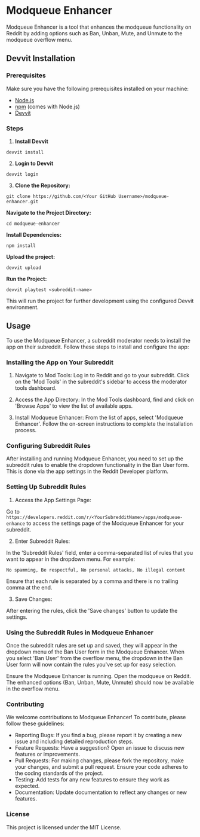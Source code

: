 # Modqueue Enhancer

Modqueue Enhancer is a tool that enhances the modqueue functionality on Reddit by adding options such as Ban, Unban, Mute, and Unmute to the modqueue overflow menu.

## Devvit Installation

### Prerequisites

Make sure you have the following prerequisites installed on your machine:

- [Node.js](https://nodejs.org/)
- [npm](https://www.npmjs.com/) (comes with Node.js)
- [Devvit](https://github.com/reddit/devvit)

### Steps

1. **Install Devvit**

`devvit install`

2. **Login to Devvit**

`devvit login`

3. **Clone the Repository:**

`git clone https://github.com/<Your GitHub Username>/modqueue-enhancer.git`

**Navigate to the Project Directory:**

`cd modqueue-enhancer`

**Install Dependencies:**

`npm install`

**Upload the project:**

`devvit upload`

**Run the Project:**

`devvit playtest <subreddit-name>`

This will run the project for further development using the configured Devvit environment.

## Usage

To use the Modqueue Enhancer, a subreddit moderator needs to install the app on their subreddit. Follow these steps to install and configure the app:

### Installing the App on Your Subreddit

1. Navigate to Mod Tools:
Log in to Reddit and go to your subreddit. Click on the 'Mod Tools' in the subreddit's sidebar to access the moderator tools dashboard.

2. Access the App Directory:
In the Mod Tools dashboard, find and click on 'Browse Apps' to view the list of available apps.

3. Install Modqueue Enhancer:
From the list of apps, select 'Modqueue Enhancer'. Follow the on-screen instructions to complete the installation process.

### Configuring Subreddit Rules

After installing and running Modqueue Enhancer, you need to set up the subreddit rules to enable the dropdown functionality in the Ban User form. This is done via the app settings in the Reddit Developer platform.

### Setting Up Subreddit Rules

1. Access the App Settings Page:

Go to `https://developers.reddit.com/r/<YourSubredditName>/apps/modqueue-enhance` to access the settings page of the Modqueue Enhancer for your subreddit.

2. Enter Subreddit Rules:

In the 'Subreddit Rules' field, enter a comma-separated list of rules that you want to appear in the dropdown menu. For example:

`No spamming, Be respectful, No personal attacks, No illegal content`

Ensure that each rule is separated by a comma and there is no trailing comma at the end.

3. Save Changes:

After entering the rules, click the 'Save changes' button to update the settings.

### Using the Subreddit Rules in Modqueue Enhancer

Once the subreddit rules are set up and saved, they will appear in the dropdown menu of the Ban User form in the Modqueue Enhancer.
When you select 'Ban User' from the overflow menu, the dropdown in the Ban User form will now contain the rules you've set up for easy selection.

Ensure the Modqueue Enhancer is running.
Open the modqueue on Reddit.
The enhanced options (Ban, Unban, Mute, Unmute) should now be available in the overflow menu.

### Contributing

We welcome contributions to Modqueue Enhancer! To contribute, please follow these guidelines:

- Reporting Bugs: If you find a bug, please report it by creating a new issue and including detailed reproduction steps.
- Feature Requests: Have a suggestion? Open an issue to discuss new features or improvements.
- Pull Requests: For making changes, please fork the repository, make your changes, and submit a pull request. Ensure your code adheres to the coding standards of the project.
- Testing: Add tests for any new features to ensure they work as expected.
- Documentation: Update documentation to reflect any changes or new features.

### License

This project is licensed under the MIT License.
